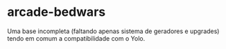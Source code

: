 # arcade-bedwars
Uma base incompleta (faltando apenas sistema de geradores e upgrades) tendo em comum a compatibilidade com o Yolo.
